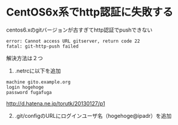 # CentOS6x系でhttp認証に失敗する

centos6.xのgitバージョンが古すぎてhttp認証でpushできない


~~~
error: Cannot access URL gitserver, return code 22
fatal: git-http-push failed
~~~

解決方法は２つ


1. .netrcに以下を追加


~~~
machine gito.example.org
login hogehoge
password fugafuga
~~~

http://d.hatena.ne.jp/torutk/20130127/p1



2. .git/configのURLにログインユーザ名（hogehoge@ipadr）を追加

